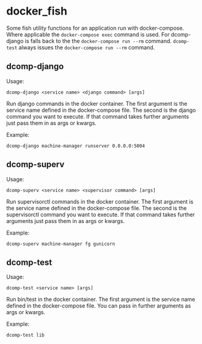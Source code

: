 # docker_fish

Some fish utility functions for an application run with docker-compose. Where
applicable the ``docker-compose exec`` command is used. For dcomp-django is
falls back to the the ``docker-compose run --rm`` command. ``dcomp-test``
always issues the ``docker-compose run --rm`` command.

dcomp-django
------------

Usage:

    dcomp-django <service name> <django command> [args]

Run django commands in the docker container. The first argument is the
service name defined in the docker-compose file. The second is the django
command you want to execute. If that command takes further arguments just
pass them in as args or kwargs.

Example:

    dcomp-django machine-manager runserver 0.0.0.0:5004


dcomp-superv
------------

Usage:

    dcomp-superv <service name> <supervisor command> [args]

Run supervisorctl commands in the docker container. The first argument is the
service name defined in the docker-compose file. The second is the supervisorctl
command you want to execute. If that command takes further arguments just
pass them in as args or kwargs.

Example:

    dcomp-superv machine-manager fg gunicorn

dcomp-test
------------

Usage:

    dcomp-test <service name> [args]

Run bin/test in the docker container. The first argument is the
service name defined in the docker-compose file. You can pass in
further arguments as args or kwargs.

Example:

    dcomp-test lib
